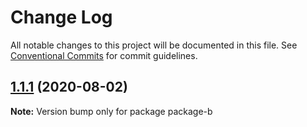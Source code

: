 # Change Log

All notable changes to this project will be documented in this file.
See [Conventional Commits](https://conventionalcommits.org) for commit guidelines.

## [1.1.1](https://github.com/cbingrui/lerna-demo/compare/package-b@1.1.0...package-b@1.1.1) (2020-08-02)

**Note:** Version bump only for package package-b
